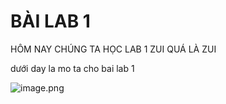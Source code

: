 # BÀI LAB 1

HÔM NAY CHÚNG TA HỌC LAB 1 ZUI QUÁ LÀ ZUI

dưới day la mo ta cho bai lab 1

![image.png](attachment:image.png)
